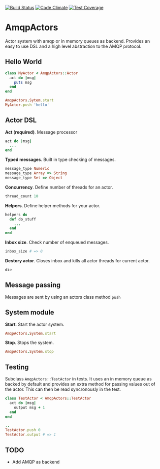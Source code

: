 [![Build Status](https://travis-ci.org/84codes/amqp-actors.svg?branch=master)](https://travis-ci.org/84codes/amqp-actors)
[![Code Climate](https://codeclimate.com/github/84codes/amqp-actors/badges/gpa.svg)](https://codeclimate.com/github/84codes/amqp-actors)
[![Test Coverage](https://codeclimate.com/github/84codes/amqp-actors/badges/coverage.svg)](https://codeclimate.com/github/84codes/amqp-actors/coverage)
# AmqpActors
Actor system with amqp or in memory queues as backend. Provides an easy to use DSL and a high level abstraction to the AMQP protocol.
## Hello World
```ruby
class MyActor < AmqpActors::Actor
  act do |msg|
    puts msg
  end
end

AmqpActors.Sytem.start
MyActor.push 'hello'
```

## Actor DSL
**Act (required)**. Message processor
```ruby
act do |msg|
  ...
end
```

**Typed messages**. Built in type checking of messages.
```ruby
message_type Numeric
message_type Array => String
message_type Set => Object
```
**Concurrency**. Define number of threads for an actor.
```ruby
thread_count 10
```
**Helpers**. Define helper methods for your actor.
```ruby
helpers do
  def do_stuff
    ...
  end
end
```
**Inbox size**. Check number of enqueued messages.
```ruby
inbox_size # => 0
```
**Destory actor**. Closes inbox and kills all actor threads for current actor.
```ruby
die
```

## Message passing
Messages are sent by using an actors class method `push`

## System module
**Start**. Start the actor system.
```ruby
AmqpActors.System.start
```
**Stop**. Stops the system.
```ruby
AmqpActors.System.stop
```

## Testing
Subclass `AmqpActors::TestActor` in tests. It uses an in memory queue as backed by default and provides an extra method for passing values out of the actor. This can then be read syncronously in the test.
```ruby
class TestActor < AmqpActors::TestActor
  act do |msg|
    output msg + 1
  end
end

..
TestActor.push 0
TestActor.output # => 1
```

## TODO
* Add AMQP as backend
